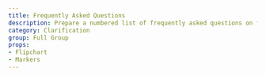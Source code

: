 ```yaml
---
title: Frequently Asked Questions
description: Prepare a numbered list of frequently asked questions on flip chart or somewhere the entire group can see. Ask the group what question(s) they'd like to discuss or get answered (have them shout out the number of the question). Answer the question. Repeat.
category: Clarification
group: Full Group
props: 
- Flipchart
- Markers
---
```

